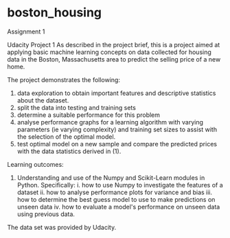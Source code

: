 # boston_housing
Assignment 1

Udacity Project 1 
As described in the project brief, this is a project aimed at applying basic machine learning concepts on data collected for housing data in the Boston, Massachusetts area to predict the selling price of a new home.

The project demonstrates the following:
1. data exploration to obtain important features and descriptive statistics about the dataset.
2. split the data into testing and training sets
3. determine a suitable performance for this problem
4. analyse performance graphs for a learning algorithm with varying parameters (ie varying complexity) and training set sizes to assist with the selection of the optimal model.
5. test optimal model on a new sample and compare the predicted prices with the data statistics derived in (1).

Learning outcomes:
1. Understanding and use of the Numpy and Scikit-Learn modules in Python.  Specifically:
  i. how to use Numpy to investigate the features of a dataset
  ii. how to analyse performance plots for variance and bias
  iii. how to determine the best guess model to use to make predictions on unseen data
  iv. how to evaluate a model's performance on unseen data using previous data.

The data set was provided by Udacity.
